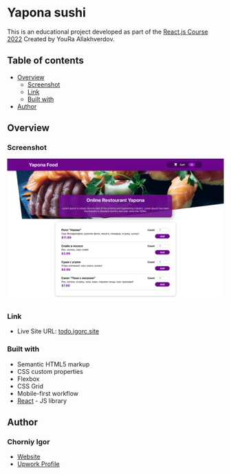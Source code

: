 # Yapona sushi

This is an educational project developed as part of the [React.js Сourse 2022](https://www.udemy.com/course/react-np/) Created by YouRa Allakhverdov.

## Table of contents

- [Overview](#overview)
  - [Screenshot](#screenshot)
  - [Link](#link)
  - [Built with](#built-with)
- [Author](#author)

## Overview


### Screenshot

![](./design/desktop.png)

### Link

- Live Site URL: [todo.igorc.site](https://todo.igorc.site/)

### Built with

- Semantic HTML5 markup
- CSS custom properties
- Flexbox
- CSS Grid
- Mobile-first workflow
- [React](https://reactjs.org/) - JS library

## Author

### Chorniy Igor

- [Website](https://igorc.site/)
- [Upwork Profile](https://www.upwork.com/freelancers/~01c5afe5dda1df0850)
